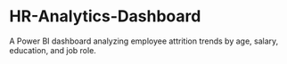 # HR-Analytics-Dashboard
A Power BI dashboard analyzing employee attrition trends by age, salary, education, and job role.
